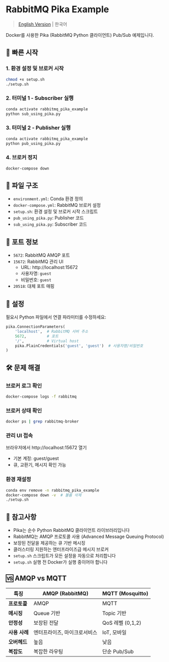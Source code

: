 # RabbitMQ Pika Example

> [English Version](./README.md) | 한국어

Docker를 사용한 Pika (RabbitMQ Python 클라이언트) Pub/Sub 예제입니다.

## 🚀 빠른 시작

### 1. 환경 설정 및 브로커 시작
```bash
chmod +x setup.sh
./setup.sh
```

### 2. 터미널 1 - Subscriber 실행
```bash
conda activate rabbitmq_pika_example
python sub_using_pika.py
```

### 3. 터미널 2 - Publisher 실행
```bash
conda activate rabbitmq_pika_example
python pub_using_pika.py
```

### 4. 브로커 정지
```bash
docker-compose down
```

## 📁 파일 구조

- `environment.yml`: Conda 환경 정의
- `docker-compose.yml`: RabbitMQ 브로커 설정
- `setup.sh`: 환경 설정 및 브로커 시작 스크립트
- `pub_using_pika.py`: Publisher 코드
- `sub_using_pika.py`: Subscriber 코드

## 📡 포트 정보

- `5672`: RabbitMQ AMQP 포트
- `15672`: RabbitMQ 관리 UI
  - URL: http://localhost:15672
  - 사용자명: `guest`
  - 비밀번호: `guest`
- `20518`: 대체 포트 매핑

## 🔧 설정

필요시 Python 파일에서 연결 파라미터를 수정하세요:
```python
pika.ConnectionParameters(
    'localhost',  # RabbitMQ 서버 주소
    5672,         # 포트
    '/',          # Virtual host
    pika.PlainCredentials('guest', 'guest')  # 사용자명/비밀번호
)
```

## 🛠️ 문제 해결

### 브로커 로그 확인
```bash
docker-compose logs -f rabbitmq
```

### 브로커 상태 확인
```bash
docker ps | grep rabbitmq-broker
```

### 관리 UI 접속
브라우저에서 http://localhost:15672 열기
- 기본 계정: guest/guest
- 큐, 교환기, 메시지 확인 가능

### 환경 재설정
```bash
conda env remove -n rabbitmq_pika_example
docker-compose down -v  # 볼륨 삭제
./setup.sh
```

## 📝 참고사항

- Pika는 순수 Python RabbitMQ 클라이언트 라이브러리입니다
- RabbitMQ는 AMQP 프로토콜 사용 (Advanced Message Queuing Protocol)
- 보장된 전달을 제공하는 큐 기반 메시징
- 클러스터링 지원하는 엔터프라이즈급 메시지 브로커
- `setup.sh` 스크립트가 모든 설정을 자동으로 처리합니다
- `setup.sh` 실행 전 Docker가 실행 중이어야 합니다

## 🆚 AMQP vs MQTT

| 특징 | AMQP (RabbitMQ) | MQTT (Mosquitto) |
|------|-----------------|------------------|
| **프로토콜** | AMQP | MQTT |
| **메시징** | Queue 기반 | Topic 기반 |
| **안정성** | 보장된 전달 | QoS 레벨 (0,1,2) |
| **사용 사례** | 엔터프라이즈, 마이크로서비스 | IoT, 모바일 |
| **오버헤드** | 높음 | 낮음 |
| **복잡도** | 복잡한 라우팅 | 단순 Pub/Sub |
